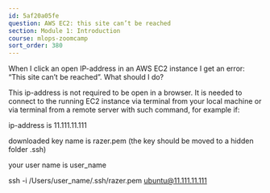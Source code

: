```yaml
---
id: 5af20a05fe
question: AWS EC2: this site can’t be reached
section: Module 1: Introduction
course: mlops-zoomcamp
sort_order: 380
---
```


When I click an open IP-address in an AWS EC2 instance I get an error: “This site can’t be reached”. What should I do?

This ip-address is not required to be open in a browser. It is needed to connect to the running EC2 instance via terminal from your local machine or via terminal from a remote server with such command, for example if:

ip-address is 11.111.11.111

downloaded key name is razer.pem (the key should be moved to a hidden folder .ssh)

your user name is user_name

ssh -i /Users/user_name/.ssh/razer.pem ubuntu@11.111.11.111

